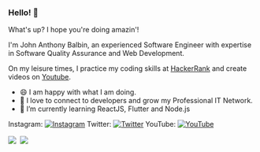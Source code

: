 ### Hello! 👋

What's up? I hope you're doing amazin'! 

I'm John Anthony Balbin, an experienced Software Engineer with expertise in Software Quality Assurance and Web Development.

On my leisure times, I practice my coding skills at [HackerRank](https://www.hackerrank.com/janny_dev) and create videos on [Youtube](https://www.youtube.com/channel/UCzINOxu9FKYF2PRiLFdwP0g?view_as=subscriber).

- 😄 I am happy with what I am doing.
- 💬 I love to connect to developers and grow my Professional IT Network.
- 🌱 I’m currently learning ReactJS, Flutter and Node.js


Instagram: [![Instagram](https://img.shields.io/badge/-janbalbin-orange)](https://www.instagram.com/janbalbin/)
Twitter: [![Twitter](https://img.shields.io/badge/-DevChoks-blue)](https://twitter.com/DevChoks) YouTube: [![YouTube](https://img.shields.io/badge/-JA%20Balbin-red)](https://www.youtube.com/channel/UCzINOxu9FKYF2PRiLFdwP0g?view_as=subscriber) 

<div><img align="center" src="https://github-readme-stats.vercel.app/api/top-langs/?username=swengr-janan&layout=compact" />&nbsp;&nbsp;<img align="center" src="https://github-readme-stats.vercel.app/api?username=swengr-janan&count_private=true&show_icons=true&theme=default&hide_rank=true&disable_animations=true&custom_title=Stats" /></div>
